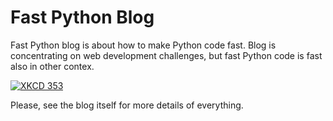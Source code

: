 # Fast Python Blog

Fast Python blog is about how to make Python code fast. Blog is concentrating on web development challenges, but fast Python code is fast also in other contex.

[![XKCD 353](https://imgs.xkcd.com/comics/python.png)](https://xkcd.com/353/)

Please, see the blog itself for more details of everything.
